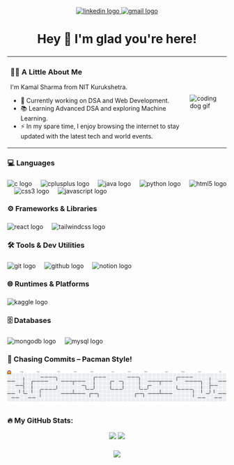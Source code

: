 <div align="center">
  <a href="https://www.linkedin.com/in/kamalsharma5218/" target="_blank">
    <img src="https://img.shields.io/static/v1?message=LinkedIn&logo=linkedin&label=&color=0077B5&logoColor=white&labelColor=&style=for-the-badge" height="25" alt="linkedin logo"  />
  </a>
  <a href="https://mail.google.com/mail/u/kamalsharma5218@gmail.com" target="_blank">
    <img src="https://img.shields.io/static/v1?message=Gmail&logo=gmail&label=&color=D14836&logoColor=white&labelColor=&style=for-the-badge" height="25" alt="gmail logo"  />
  </a>
</div>

###

<h1 align="center">Hey 👋 I'm glad you're here!</h1>

###

<table>
  <tr>
    <td>
      <h3>🧑‍💻 A Little About Me</h3>
      <p>I'm Kamal Sharma from NIT Kurukshetra.</p>
      <ul>
        <li>🔭 Currently working on DSA and Web Development.</li>
        <li>📚 Learning Advanced DSA and exploring Machine Learning.</li>
        <li>⚡ In my spare time, I enjoy browsing the internet to stay updated with the latest tech and world events.</li>
      </ul>
    </td>
    <td>
      <img src="https://media1.giphy.com/media/v1.Y2lkPTc5MGI3NjExcjRpenQ5ZjRzamppb2k3MjJlc2t6bHo1YWhubnI2ZWc2bG1waTFrbyZlcD12MV9pbnRlcm5hbF9naWZfYnlfaWQmY3Q9Zw/OumCa12QC9CIvBe2c1/giphy.gif" width="220" alt="coding dog gif">
    </td>
  </tr>
</table>



###

<h3 align="left">💻 Languages</h3>

###

<div align="left">
  <img src="https://cdn.jsdelivr.net/gh/devicons/devicon/icons/c/c-original.svg" height="40" alt="c logo"  />
  <img width="12" />
  <img src="https://cdn.jsdelivr.net/gh/devicons/devicon/icons/cplusplus/cplusplus-original.svg" height="40" alt="cplusplus logo"  />
  <img width="12" />
  <img src="https://cdn.jsdelivr.net/gh/devicons/devicon/icons/java/java-original.svg" height="40" alt="java logo"  />
  <img width="12" />
  <img src="https://cdn.jsdelivr.net/gh/devicons/devicon/icons/python/python-original.svg" height="40" alt="python logo"  />
  <img width="12" />
  <img src="https://cdn.jsdelivr.net/gh/devicons/devicon/icons/html5/html5-original.svg" height="40" alt="html5 logo"  />
  <img width="12" />
  <img src="https://cdn.jsdelivr.net/gh/devicons/devicon/icons/css3/css3-original.svg" height="40" alt="css3 logo"  />
  <img width="12" />
  <img src="https://cdn.jsdelivr.net/gh/devicons/devicon/icons/javascript/javascript-original.svg" height="40" alt="javascript logo"  />
</div>

###

<h3 align="left">⚙️ Frameworks & Libraries</h3>

###

<div align="left">
  <img src="https://cdn.jsdelivr.net/gh/devicons/devicon/icons/react/react-original.svg" height="40" alt="react logo"  />
  <img width="12" />
  <img src="https://cdn.simpleicons.org/tailwindcss/06B6D4" height="40" alt="tailwindcss logo"  />
</div>

###

<h3 align="left">🛠️ Tools & Dev Utilities</h3>

###

<div align="left">
  <img src="https://cdn.jsdelivr.net/gh/devicons/devicon/icons/git/git-original.svg" height="40" alt="git logo"  />
  <img width="12" />
  <img src="https://skillicons.dev/icons?i=github" height="40" alt="github logo"  />
  <img width="12" />
  <img src="https://cdn.jsdelivr.net/gh/devicons/devicon/icons/notion/notion-original.svg" height="40" alt="notion logo"  />
</div>

###

<h3 align="left">🌐 Runtimes & Platforms</h3>

###

<div align="left">
  <img src="https://cdn.jsdelivr.net/gh/devicons/devicon/icons/kaggle/kaggle-original.svg" height="40" alt="kaggle logo"  />
</div>

###

<h3 align="left">🗄️ Databases</h3>

###

<div align="left">
  <img src="https://cdn.jsdelivr.net/gh/devicons/devicon/icons/mongodb/mongodb-original.svg" height="40" alt="mongodb logo"  />
  <img width="12" />
  <img src="https://cdn.jsdelivr.net/gh/devicons/devicon/icons/mysql/mysql-original.svg" height="40" alt="mysql logo"  />
</div>

###

<h3 align="left">👾 Chasing Commits – Pacman Style!</h3>

<picture>
  <source media="(prefers-color-scheme: dark)" srcset="https://raw.githubusercontent.com/kamalstores/kamalstores/output/pacman-contribution-graph-dark.svg">
  <source media="(prefers-color-scheme: light)" srcset="https://raw.githubusercontent.com/kamalstores/kamalstores/output/pacman-contribution-graph.svg">
  <img alt="pacman contribution graph" src="https://raw.githubusercontent.com/kamalstores/kamalstores/output/pacman-contribution-graph.svg">
</picture>

###

### 🔥 My GitHub Stats:

<div align="center">
  <img src="https://github-readme-stats.vercel.app/api?username=kamalstores&show_icons=true&theme=dracula" height="150" />
  <img src="https://github-readme-stats.vercel.app/api/top-langs/?username=kamalstores&layout=compact&theme=dracula" height="150" />
</div>


###

<div align="center">
  <img src="https://visitor-badge.laobi.icu/badge?page_id=kamalstores.kamalstores&"  />
</div>

###
